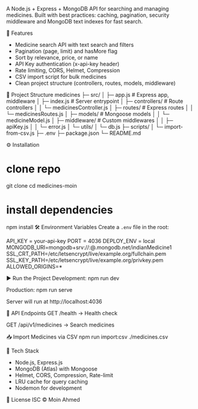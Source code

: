 A Node.js + Express + MongoDB API for searching and managing medicines. Built with best practices: caching, pagination, security middleware and MongoDB text indexes for fast search.

🚀 Features
- Medicine search API with text search and filters
- Pagination (page, limit) and hasMore flag
- Sort by relevance, price, or name
- API Key authentication (x-api-key header)
- Rate limiting, CORS, Helmet, Compression
- CSV import script for bulk medicines
- Clean project structure (controllers, routes, models, middleware)

📂 Project Structure
medicines
 ├─ src/
 │   ├─ app.js              # Express app, middleware
 │   ├─ index.js            # Server entrypoint
 │   ├─ controllers/        # Route controllers
 │   │    └─ medicinesController.js
 │   ├─ routes/             # Express routes
 │   │    └─ medicinesRoutes.js
 │   ├─ models/             # Mongoose models
 │   │    └─ medicineModel.js
 │   ├─ middleware/         # Custom middlewares
 │   │    ├─ apiKey.js
 │   │    └─ error.js
 │   └─ utils/
 │        └─ db.js
 ├─ scripts/
 │    └─ import-from-csv.js
 ├─ .env
 ├─ package.json
 └─ README.md

⚙️ Installation
# clone repo
git clone <your-repo-url>
cd medicines-moin

# install dependencies
npm install
🛠️ Environment Variables
Create a `.env` file in the root:

API_KEY = your-api-key
PORT = 4036
DEPLOY_ENV = local
MONGODB_URI=mongodb+srv://<user>:<password>@<cluster>.mongodb.net/indianMedicine1
SSL_CRT_PATH=/etc/letsencrypt/live/example.org/fullchain.pem
SSL_KEY_PATH=/etc/letsencrypt/live/example.org/privkey.pem
ALLOWED_ORIGINS=*

▶️ Run the Project
Development:
 npm run dev

Production:
 npm run serve

Server will run at http://localhost:4036

📖 API Endpoints
GET /health → Health check

GET /api/v1/medicines → Search medicines

📥 Import Medicines via CSV
npm run import:csv ./medicines.csv

🧰 Tech Stack
- Node.js, Express.js
- MongoDB (Atlas) with Mongoose
- Helmet, CORS, Compression, Rate-limit
- LRU cache for query caching
- Nodemon for development

📝 License
ISC © Moin Ahmed
